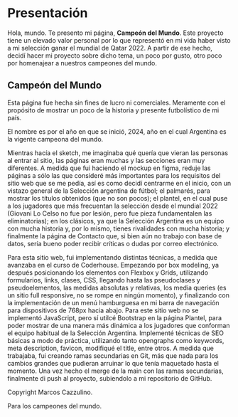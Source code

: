 # Presentación

Hola, mundo. Te presento mi página, **Campeón del Mundo**. Este proyecto tiene un elevado valor personal por lo que representó en mi vida haber visto a mi selección ganar el mundial de Qatar 2022. A partir de ese hecho, decidí hacer mi proyecto sobre dicho tema, un poco por gusto, otro poco por homenajear a nuestros campeones del mundo.

## Campeón del Mundo
Esta página fue hecha sin fines de lucro ni comerciales. Meramente con el propósito de mostrar un poco de la historia y presente futbolístico de mi país.

El nombre es por el año en que se inició, 2024, año en el cual Argentina es la vigente campeona del mundo.

Mientras hacía el sketch, me imaginaba qué quería que vieran las personas al entrar al sitio, las páginas eran muchas y las secciones eran muy diferentes. A medida que fui haciendo el mockup en figma, reduje las páginas a sólo las que consideré más importantes para los requisitos del sitio web que se me pedía, así es como decidí centrarme en el inicio, con un vistazo general de la Selección argentina de fútbol; el palmarés, para mostrar los títulos obtenidos (que no son pocos); el plantel, en el cual puse a los jugadores que más frecuentan la selección desde el mundial 2022 (Giovani Lo Celso no fue por lesión, pero fue pieza fundamentalen las eliminatorias); en los clásicos, ya que la Selección Argentina es un equipo con mucha historia y, por lo mismo, tienes rivalidades con mucha historia; y finalmente la página de Contacto que, si bien aún no trabajo con base de datos, sería bueno poder recibir críticas o dudas por correo electrónico.

Para esta sitio web, fui implementando distintas técnicas, a medida que avanzaba en el curso de Coderhouse. Empezando por box modeling, ya después posicionando los elementos con Flexbox y Grids, utilizando formularios, links, clases, CSS, llegando hasta las pseudoclases y pseudoelementos, las medidas absolutas y relativas, los media queries (es un sitio full responsive, no se rompe en ningún momento), y finalizando con la implementación de un menú hamburguesa en mi barra de navegación para dispositivos de 768px hacia abajo. 
Para este sitio web no se implementó JavaScript, pero sí utilcé Bootstrap en la página Plantel, para poder mostrar de una manera más dinámica a los jugadores que conforman el equipo habitual de la Selección Argentina.
Implementé técnicas de SEO básicas a modo de práctica, utilizando tanto opengraphs como keywords, meta description, favicon, modifiqué el title, entre otros.
A medida que trabajaba, fui creando ramas secundarias en Git, más que nada para los cambios grandes que pudieran arruinar lo que tenía maquetado hasta el momento. Una vez hecho el merge de la main con las ramas secundarias, finalmente di push al proyecto, subiendolo a mi repositorio de GitHub.

Copyright Marcos Cazzulino.

Para los campeones del mundo.
